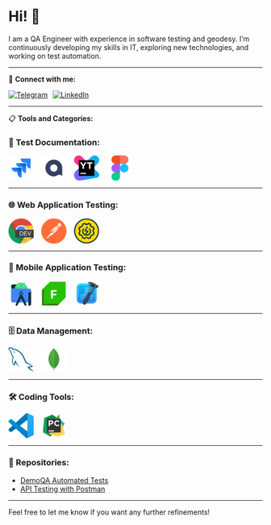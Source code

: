 # Hi! 👋

I am a QA Engineer with experience in software testing and geodesy. I’m continuously developing my skills in IT, exploring new technologies, and working on test automation.

---

🌟 **Connect with me:**

<div align="center" style="display: flex; gap: 10px;">
  <a href="https://t.me/Romalik" target="_blank">
    <img src="https://img.icons8.com/color/40/000000/telegram-app.png" alt="Telegram" title="Telegram">
  </a>
  <a href="https://www.linkedin.com/in/wannatoqa/" target="_blank">
    <img src="https://img.icons8.com/color/40/000000/linkedin.png" alt="LinkedIn" title="LinkedIn">
  </a>
</div>

---

📋 **Tools and Categories:**

### 📝 Test Documentation:

<div align="center" style="display: flex; gap: 15px;">
  <img src="icons/Jira.svg" alt="JIRA" width="50" height="50" title="JIRA">
  <img src="icons/QASE.png" alt="Qase" width="50" height="50" title="Qase">
  <img src="icons/Youtrack.png" alt="YouTrack" width="50" height="50" title="YouTrack">
  <img src="icons/Figma.svg" alt="Figma" width="50" height="50" title="Figma">
</div>

---

### 🌐 Web Application Testing:

<div align="center" style="display: flex; gap: 15px;">
  <img src="icons/ChromeDev.png" alt="Chrome DevTools" width="50" height="50" title="Chrome DevTools">
  <img src="icons/Postman.png" alt="Postman" width="50" height="50" title="Postman">
  <img src="icons/Soapui.svg" alt="SoapUI" width="50" height="50" title="SoapUI">
</div>

---

### 📱 Mobile Application Testing:

<div align="center" style="display: flex; gap: 15px;">
  <img src="icons/androidsdk.svg" alt="Android SDK" width="50" height="50" title="Android SDK">
  <img src="icons/fiddler.png" alt="Fiddler" width="50" height="50" title="Fiddler">
  <img src="icons/Xcode.svg" alt="Xcode" width="50" height="50" title="Xcode">
</div>

---

### 🗄️ Data Management:

<div align="center" style="display: flex; gap: 15px;">
  <img src="icons/mysql.svg" alt="MySQL" width="50" height="50" title="MySQL">
  <img src="icons/mongodb.svg" alt="MongoDB" width="50" height="50" title="MongoDB">
</div>

---

### 🛠️ Coding Tools:

<div align="center" style="display: flex; gap: 15px;">
  <img src="icons/visualstudio.svg" alt="Visual Studio" width="50" height="50" title="Visual Studio">
  <img src="icons/PyCharm.svg" alt="PyCharm" width="50" height="50" title="PyCharm">
</div>

---

### 📂 Repositories:

- [DemoQA Automated Tests](https://github.com/ISLAMOVROMAN/Selenium-Python/)
- [API Testing with Postman](https://github.com/ISLAMOVROMAN/Selenium-Python/)

---

Feel free to let me know if you want any further refinements!
